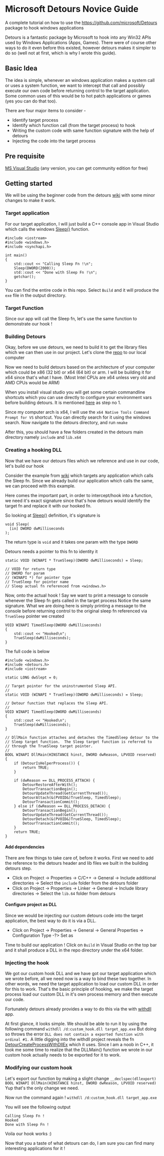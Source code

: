# Microsoft Detours Novice Guide
A complete tutorial on how to use the https://github.com/microsoft/Detours package to hook windows applications

Detours is a fantastic package by Microsoft to hook into any Win32 APIs used by Windows Applications (Apps, Games). There were of course other ways to
do it even before this existed, however detours makes it simpler to do so (well not at first, which is why I wrote this guide).

## Basic Idea

The idea is simple, whenever an windows application makes a system call or uses a system function, we want to intercept that call and possibly execute
our own code before returning control to the target application. Some common uses of this would be to hot patch applications or games (yes you can do that too).

There are four major items to consider -
- Identify target process 
- Identify which function call (from the target process) to hook
- Writing the custom code with same function signature with the help of detours
- Injecting the code into the target process

## Pre requisite 
[MS Visual Studio](https://visualstudio.microsoft.com/downloads/) (any version, you can get community edition for free)

## Getting started

We will be using the beginner code from the detours [wiki](https://github.com/microsoft/detours/wiki/Using-Detours) with some minor changes to make it work.

### Target application

For our target application, I will just build a C++ console app in Visual Studio which calls the windows [Sleep()](https://learn.microsoft.com/en-us/windows/win32/api/synchapi/nf-synchapi-sleep) function.

```
#include <iostream>
#include <windows.h>
#include <synchapi.h>

int main()
{
    std::cout << "Calling Sleep Fn !\n";
    Sleep(DWORD(2000));
    std::cout << "Done with Sleep Fn !\n";
    getchar();
}
```
You can find the entire code in this repo. Select `Build` and it will produce the `exe` file in
the output directory.

### Target Function
Since our app will call the Sleep fn, let's use the same function to demonstrate our hook !

### Building Detours
Okay, before we use detours, we need to build it to get the library files which we can then use in our project.
Let's clone the [repo](https://github.com/microsoft/Detours) to our local computer

Now we need to build detours based on the architecture of your computer which could be x86 (32 bit) or x64 (64 bit) or arm. I will be building it
for x64 since that's what I have. (Most Intel CPUs are x64 unless very old and AMD CPUs would be ARM)

When you install visual studio you will get some certain commandline shortcuts which you can use directly to configure your environment vars before
building detours. It is mentioned [here](https://github.com/microsoft/detours/wiki/FAQ#where-can-i-find-detourslib-and-detoursh) as step no 1.

Since my computer arch is x64, I will use the `x64 Native Tools Command Prompt for VS` shortcut. You can directly search for it using the windows search.
Now navigate to the detours directory, and run `nmake`

After this, you should have a few folders created in the detours main directory namely `include` and `lib.x64`

### Creating a hooking DLL

Now that we have our detours files which we reference and use in our code, let's build our hook

Consider the example from [wiki](https://github.com/microsoft/detours/wiki/Using-Detours) which targets any application which calls the Sleep fn. 
Since we already build our application which calls the same, we can proceed with this example.

Here comes the important part, in order to intercept/hook into a function, we need it's exact signature since that's how detours would identify the target fn and replace 
it with our hooked fn.

So looking at [Sleep()](https://learn.microsoft.com/en-us/windows/win32/api/synchapi/nf-synchapi-sleep) definition, it's signature is 
```
void Sleep(
  [in] DWORD dwMilliseconds
);
```
The return type is `void` and it takes one param with the type `DWORD`

Detours needs a pointer to this fn to identity it
```
static VOID (WINAPI * TrueSleep)(DWORD dwMilliseconds) = Sleep;

// VOID for return type
// DWORD for param
// (WINAPI *) for pointer type
// TrueSleep for pointer name
// Sleep actual fn referenced from <windows.h>
```


Now, onto the actual hook ! Say we want to print a message to console whenever the Sleep fn gets called in the target process
Notice the same signature.
What we are doing here is simply printing a message to the console before returning control to the original sleep fn
referenced via `TrueSleep` pointer we created
```
VOID WINAPI TimedSleep(DWORD dwMilliseconds)
{
    std::cout << "Hooked\n";
    TrueSleep(dwMilliseconds);
}
```

The full code is below

```
#include <windows.h>
#include <detours.h>
#include <iostream>

static LONG dwSlept = 0;

// Target pointer for the uninstrumented Sleep API.
//
static VOID (WINAPI * TrueSleep)(DWORD dwMilliseconds) = Sleep;

// Detour function that replaces the Sleep API.
//
VOID WINAPI TimedSleep(DWORD dwMilliseconds)
{
    std::cout << "Hooked\n";
    TrueSleep(dwMilliseconds);
}

// DllMain function attaches and detaches the TimedSleep detour to the
// Sleep target function.  The Sleep target function is referred to
// through the TrueSleep target pointer.
//
BOOL WINAPI DllMain(HINSTANCE hinst, DWORD dwReason, LPVOID reserved)
{
    if (DetourIsHelperProcess()) {
        return TRUE;
    }

    if (dwReason == DLL_PROCESS_ATTACH) {
        DetourRestoreAfterWith();
        DetourTransactionBegin();
        DetourUpdateThread(GetCurrentThread());
        DetourAttach(&(PVOID&)TrueSleep, TimedSleep);
        DetourTransactionCommit();
    } else if (dwReason == DLL_PROCESS_DETACH) {
        DetourTransactionBegin();
        DetourUpdateThread(GetCurrentThread());
        DetourDetach(&(PVOID&)TrueSleep, TimedSleep);
        DetourTransactionCommit();
    }
    return TRUE;
}
```

#### Add dependencies

There are few things to take care of, before it works. First we need to add the reference to the detours
header and lib files we built in the building detours step.

- Click on Project -> Properties -> C/C++ -> General -> Include additional directories -> Select the `include` folder from the detours folder
- Click on Project -> Properties -> Linker -> General -> Include library directories -> Select the `lib.64` folder from detours

#### Configure project as DLL

Since we would be injecting our custom detours code into the target application, the best way to do it
is via a DLL.
-  Click on Project -> Properties -> General -> General Properties -> Configuration Type -?> Set as 

Time to build our application ! Click on `Build` in Visual Studio on the top bar and it shall produce a DLL in the repo
directory under the x64 folder.

### Injecting the hook

We got our custom hook DLL and we have got our target application which we wrote before, all we need now is a
way to bind these two together. In other words, we need the target application to load our custom DLL in 
order for this to work. That's the basic principle of hooking, we make the target process load our custom DLL in it's
own process memory and then execute our code.

Fortunately detours already provides a way to do this via the with [withdll](https://github.com/microsoft/Detours/tree/main/samples/withdll) 
app.

At first glance, it looks simple. We should be able to run it by using the following command
`withdll /d:custom_hook.dll target_app.exe`
But doing so throws the error
`DLL does not contain a exported function with ordinal #1.` 
A little digging into the withdll project reveals the fn [DetourCreateProcessWithDllEx](https://github.com/microsoft/detours/wiki/DetourCreateProcessWithDllEx)
which it uses. Since I am a noob in C++, it took me some time to realize that the DLLMain() function we wrote
in our custom hook actually needs to be exported for it to work.

### Modifying our custom hook

Let's export our function by making a slight change
`__declspec(dllexport) BOOL WINAPI DllMain(HINSTANCE hinst, DWORD dwReason, LPVOID reserved)`
Yup that's the only change we need.

Now run the command again !
`withdll /d:custom_hook.dll target_app.exe`

You will see the following output
```
Calling Sleep Fn !
Hooked
Done with Sleep Fn !
```

Voila our hook works :)

Now that you a taste of what detours can do, I am sure you can find many interesting applications for it !

